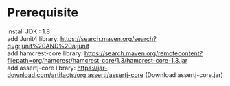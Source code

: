 # Prerequisite

install JDK : 1.8 <br>
add Junit4 library: https://search.maven.org/search?q=g:junit%20AND%20a:junit <br>
add hamcrest-core library: https://search.maven.org/remotecontent?filepath=org/hamcrest/hamcrest-core/1.3/hamcrest-core-1.3.jar <br>
add assertj-core library: https://jar-download.com/artifacts/org.assertj/assertj-core (Download assertj-core.jar)
